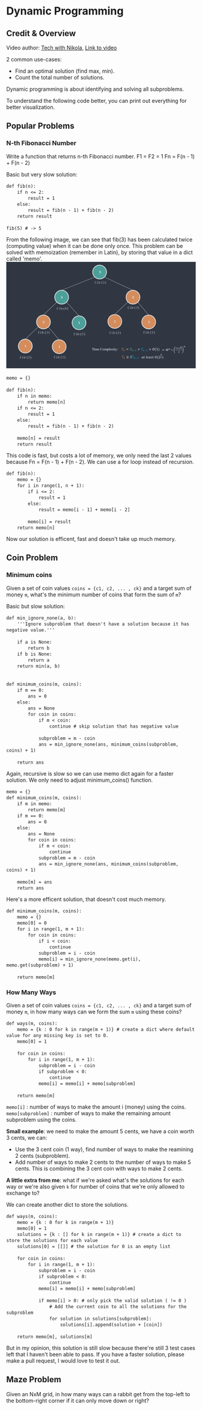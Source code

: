 # Dynamic Programming

## Credit & Overview
Video author: [Tech with Nikola](https://www.youtube.com/@TechWithNikola), [Link to video](https://www.youtube.com/watch?v=Hdr64lKQ3e4&ab_channel=TechWithNikola)

2 common use-cases:
- Find an optimal solution (find max, min).
- Count the total number of solutions.

Dynamic programming is about identifying and solving all subproblems.

To understand the following code better, you can print out everything for better visualization.

## Popular Problems
### N-th Fibonacci Number
Write a function that returns n-th Fibonacci number.
F1 = F2 = 1
Fn = F(n - 1) + F(n - 2)

Basic but very slow solution:
```
def fib(n):
    if n <= 2:
        result = 1
    else:
        result = fib(n - 1) + fib(n - 2)
    return result

fib(5) # -> 5
```
From the following image, we can see that fib(3) has been calculated twice (computing value) when it can be done only once. This problem can be solved with memoization (remember in Latin), by storing that value in a dict called 'memo'. <br>
![](Basic-Solution.png)

```
memo = {}

def fib(n):
    if n in memo:
        return memo[n]
    if n <= 2:
        result = 1
    else:
        result = fib(n - 1) + fib(n - 2)
    
    memo[n] = result
    return result
```
This code is fast, but costs a lot of memory, we only need the last 2 values because Fn = F(n - 1) + F(n - 2). We can use a for loop instead of recursion.
```
def fib(n):
    memo = {}
    for i in range(1, n + 1):
        if i <= 2:
            result = 1
        else:
            result = memo[i - 1] + memo[i - 2]
        
        memo[i] = result
    return memo[n]
```
Now our solution is efficent, fast and doesn't take up much memory.

## Coin Problem
### Minimum coins
Given a set of coin values `coins = {c1, c2, ... , ck}` and a target sum of money `m`, what's the minimum number of coins that form the sum of `m`?

Basic but slow solution:
```
def min_ignore_none(a, b):
    '''Ignore subproblem that doesn't have a solution because it has negative value.'''

    if a is None:
        return b
    if b is None:
        return a
    return min(a, b)
    

def minimum_coins(m, coins):
    if m == 0:
        ans = 0
    else:
        ans = None
        for coin in coins:
            if m < coin:
                continue # skip solution that has negative value

            subproblem = m - coin
            ans = min_ignore_none(ans, minimum_coins(subproblem, coins) + 1)
            
    return ans
```

Again, recursive is slow so we can use memo dict again for a faster solution. We only need to adjust minimum_coins() function.
```
memo = {}
def minimum_coins(m, coins):
    if m in memo:
        return memo[m]
    if m == 0:
        ans = 0
    else:
        ans = None
        for coin in coins:
            if m < coin:
                continue
            subproblem = m - coin 
            ans = min_ignore_none(ans, minimum_coins(subproblem, coins) + 1)

    memo[m] = ans
    return ans

```

Here's a more efficent solution, that doesn't cost much memory.
```
def minimum_coins(m, coins):
    memo = {}
    memo[0] = 0
    for i in range(1, m + 1):
        for coin in coins:
            if i < coin:
                continue
            subproblem = i - coin
            memo[i] = min_ignore_none(memo.get(i), memo.get(subproblem) + 1)

    return memo[m]        
```

### How Many Ways
Given a set of coin values `coins = {c1, c2, ... , ck}` and a target sum of money `m`, in how many ways can we form the sum `m` using these coins?

```
def ways(m, coins):
    memo = {k : 0 for k in range(m + 1)} # create a dict where default value for any missing key is set to 0.
    memo[0] = 1

    for coin in coins:
        for i in range(1, m + 1):  
            subproblem = i - coin 
            if subproblem < 0:
                continue  
            memo[i] = memo[i] + memo[subproblem]

    return memo[m]
```
`memo[i]` : number of ways to make the amount i (money) using the coins.
`memo[subproblem]` : number of ways to make the remaining amount subproblem using the coins.

**Small example**: we need to make the amount 5 cents, we have a coin worth 3 cents, we can:
- Use the 3 cent coin (1 way), find number of ways to make the reamining 2 cents (subproblem).
- Add number of ways to make 2 cents to the number of ways to make 5 cents. This is combining the 3 cent coin with ways to make 2 cents.

**A little extra from me**: what if we're asked what's the solutions for each way or we're also given `k` for number of coins that we're only allowed to exchange to?

We can create another dict to store the solutions.

```
def ways(m, coins):
    memo = {k : 0 for k in range(m + 1)}
    memo[0] = 1
    solutions = {k : [] for k in range(m + 1)} # create a dict to store the solutions for each value
    solutions[0] = [[]] # the solution for 0 is an empty list

    for coin in coins:
        for i in range(1, m + 1):  
            subproblem = i - coin 
            if subproblem < 0:
                continue  
            memo[i] = memo[i] + memo[subproblem]

            if memo[i] > 0: # only pick the valid solution ( != 0 )
                # Add the current coin to all the solutions for the subproblem
                for solution in solutions[subproblem]:
                    solutions[i].append(solution + [coin])

    return memo[m], solutions[m]
```

But in my opinion, this solution is still slow because there're still 3 test cases left that I haven't been able to pass. If you have a faster solution, please make a pull request, I would love to test it out.

## Maze Problem
Given an NxM grid, in how many ways can a rabbit get from the top-left to the bottom-right corner if it can only move down or right?

```

```



```

```


